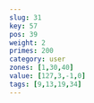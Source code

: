 ```yaml
---
slug: 31
key: 57
pos: 39
weight: 2
primes: 200
category: user
zones: [1,30,40]
value: [127,3,-1,0]
tags: [9,13,19,34]
---
```

